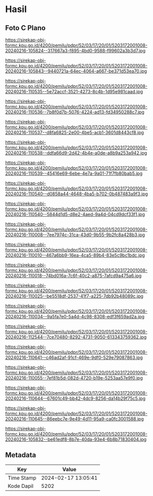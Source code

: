 # Hasil

## Foto C Plano

https://sirekap-obj-formc.kpu.go.id/4200/pemilu/pdpr/52/03/17/20/01/5203172001008-20240216-105824--317667a3-f895-4bd0-9588-f99602a3b3d7.jpg

https://sirekap-obj-formc.kpu.go.id/4200/pemilu/pdpr/52/03/17/20/01/5203172001008-20240216-105843--9440721a-64ec-4064-a667-be371d53ea70.jpg

https://sirekap-obj-formc.kpu.go.id/4200/pemilu/pdpr/52/03/17/20/01/5203172001008-20240216-110535--5e72accf-3521-4273-8c4b-1d95e981caad.jpg

https://sirekap-obj-formc.kpu.go.id/4200/pemilu/pdpr/52/03/17/20/01/5203172001008-20240216-110536--7b8f0d7b-5076-4224-ad13-fd34950288c7.jpg

https://sirekap-obj-formc.kpu.go.id/4200/pemilu/pdpr/52/03/17/20/01/5203172001008-20240216-110537--d8fa6825-2e00-4be5-acb1-3601d8443cf8.jpg

https://sirekap-obj-formc.kpu.go.id/4200/pemilu/pdpr/52/03/17/20/01/5203172001008-20240216-110538--ddfa66d9-2d42-4b4e-a0de-a8b9a253a942.jpg

https://sirekap-obj-formc.kpu.go.id/4200/pemilu/pdpr/52/03/17/20/01/5203172001008-20240216-110539--45416e69-6ebe-4e7a-9a01-71f7fb80bab5.jpg

https://sirekap-obj-formc.kpu.go.id/4200/pemilu/pdpr/52/03/17/20/01/5203172001008-20240216-110540--d0858a44-4648-4ba5-b702-0b487483a9f3.jpg

https://sirekap-obj-formc.kpu.go.id/4200/pemilu/pdpr/52/03/17/20/01/5203172001008-20240216-110540--5844d1d5-d8e2-4aed-9a4d-04cd9dcf33f1.jpg

https://sirekap-obj-formc.kpu.go.id/4200/pemilu/pdpr/52/03/17/20/01/5203172001008-20240216-110008--7ee7974c-31ca-43d0-9b55-9b2fc8a428b3.jpg

https://sirekap-obj-formc.kpu.go.id/4200/pemilu/pdpr/52/03/17/20/01/5203172001008-20240216-110010--467a6bb9-16ea-4ca5-89b4-83e5c9bc1bdc.jpg

https://sirekap-obj-formc.kpu.go.id/4200/pemilu/pdpr/52/03/17/20/01/5203172001008-20240216-110018--74bd016a-7c6f-40c2-a875-7afcd9a475a6.jpg

https://sirekap-obj-formc.kpu.go.id/4200/pemilu/pdpr/52/03/17/20/01/5203172001008-20240216-110025--be5518df-2537-41f7-a225-7db92b48089c.jpg

https://sirekap-obj-formc.kpu.go.id/4200/pemilu/pdpr/52/03/17/20/01/5203172001008-20240216-110034--9a5fa7e0-5a4d-4c98-8308-edf3f659ad2a.jpg

https://sirekap-obj-formc.kpu.go.id/4200/pemilu/pdpr/52/03/17/20/01/5203172001008-20240216-112544--7ce70480-8292-4731-9050-613343759362.jpg

https://sirekap-obj-formc.kpu.go.id/4200/pemilu/pdpr/52/03/17/20/01/5203172001008-20240216-110641--c46ad2af-91cf-469e-9df0-529e79087863.jpg

https://sirekap-obj-formc.kpu.go.id/4200/pemilu/pdpr/52/03/17/20/01/5203172001008-20240216-110055--7ef81b5d-082d-4720-b19e-5253aa57e9f0.jpg

https://sirekap-obj-formc.kpu.go.id/4200/pemilu/pdpr/52/03/17/20/01/5203172001008-20240216-110644--67601c49-bb42-4dc9-8256-da14b29f75c5.jpg

https://sirekap-obj-formc.kpu.go.id/4200/pemilu/pdpr/52/03/17/20/01/5203172001008-20240216-110645--86eebc7e-9e49-4d11-95a9-ca0fc3001588.jpg

https://sirekap-obj-formc.kpu.go.id/4200/pemilu/pdpr/52/03/17/20/01/5203172001008-20240216-105832--be61edf8-8b7e-40da-93e4-6b8b71830404.jpg


## Metadata

| Key        | Value               |
| ---------- | ------------------- |
| Time Stamp | 2024-02-17 13:05:41 |
| Kode Dapil | 5202                |



